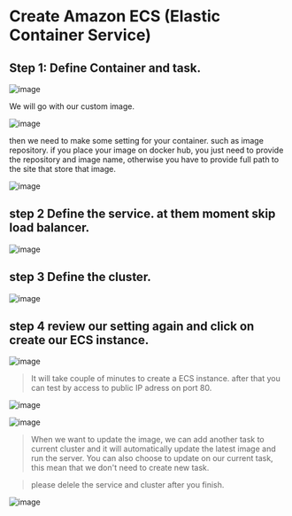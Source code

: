 # Create Amazon ECS (Elastic Container Service)

## Step 1: Define Container and task.

![image](https://user-images.githubusercontent.com/34083808/185108964-eae27d72-27f1-4477-bec4-e83b955dde91.png)

We will go with our custom image.

![image](https://user-images.githubusercontent.com/34083808/185109083-dfa7e96d-0514-468e-b79c-9fd1688fa1b2.png)

then we need to make some setting for your container. such as image repository.
if you place your image on docker hub, you just need to provide the repository and image name, otherwise you have to provide full path to the site that store that image.

![image](https://user-images.githubusercontent.com/34083808/185109727-aac0e810-52c3-4289-9d9d-ec1abbd9bacf.png)

## step 2 Define the service. at them moment skip load balancer.

![image](https://user-images.githubusercontent.com/34083808/185112171-55b1706a-a521-4bde-8d10-923aa97012b3.png)

## step 3 Define the cluster.

![image](https://user-images.githubusercontent.com/34083808/185112547-a1e538dc-77ff-4d1e-b804-97602210d59b.png)

## step 4 review our setting again and click on create our ECS instance.

![image](https://user-images.githubusercontent.com/34083808/185113687-7102418f-7aa4-4122-8606-f83434b57fa6.png)

> It will take couple of minutes to create a ECS instance. after that you can test by access to public IP adress on port 80.

![image](https://user-images.githubusercontent.com/34083808/185134712-a19d6e82-25a4-40bb-be64-3778c6101838.png)

![image](https://user-images.githubusercontent.com/34083808/185135032-cf9b591b-eaf1-4a9a-8387-6810b683697c.png)

> When we want to update the image, we can add another task to current cluster and it will automatically update the latest image and run the server. You can also choose to update on our current task, this mean that we don't need to create new task.

> please delele the service and cluster after you finish.

![image](https://user-images.githubusercontent.com/34083808/185141242-72e87bc7-ccb6-4131-8aa3-d9caf9a00859.png)
